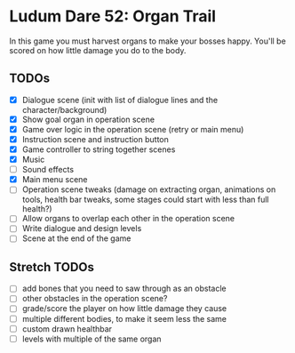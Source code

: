 # Ludum Dare 52: Organ Trail

In this game you must harvest organs to make your bosses happy. You'll be
scored on how little damage you do to the body.

## TODOs

- [x] Dialogue scene (init with list of dialogue lines and the character/background)
- [x] Show goal organ in operation scene
- [x] Game over logic in the operation scene (retry or main menu)
- [x] Instruction scene and instruction button
- [x] Game controller to string together scenes
- [x] Music
- [ ] Sound effects
- [x] Main menu scene
- [ ] Operation scene tweaks (damage on extracting organ, animations on tools, health bar tweaks, some stages could start with less than full health?)
- [ ] Allow organs to overlap each other in the operation scene
- [ ] Write dialogue and design levels
- [ ] Scene at the end of the game

## Stretch TODOs

- [ ] add bones that you need to saw through as an obstacle
- [ ] other obstacles in the operation scene?
- [ ] grade/score the player on how little damage they cause
- [ ] multiple different bodies, to make it seem less the same
- [ ] custom drawn healthbar
- [ ] levels with multiple of the same organ
